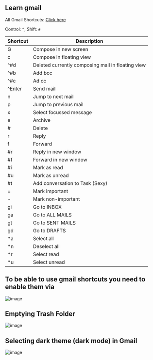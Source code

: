 
## Learn gmail 

All Gmail Shortcuts: [Click here](https://support.google.com/mail/answer/6594)

Control: `^`, Shift: `#`

| Shortcut    | Description |
| ----------- | ----------- |
|G   | Compose in new screen
|c   | Compose in floating view
|^#d | Deleted currently composing mail in floating view
|^#b | Add bcc
|^#c | Ad cc
|^Enter| Send mail
|n  | Jump to next mail
|p  | Jump to previous mail
|x  | Select focussed message
|e  | Archive
|#  | Delete
|r  | Reply
|f  | Forward
|#r | Reply in new window
|#f | Forward in new window
|#i | Mark as read
|#u | Mark as unread
|#t | Add conversation to Task (Sexy)
|=  | Mark important
|-  | Mark non-important
|gi | Go to INBOX
|ga | Go to ALL MAILS
|gt | Go to SENT MAILS
|gd | Go to DRAFTS
|\*a | Select all
|\*n | Deselect all
|\*r | Select read
|\*u | Select unread|

## To be able to use gmail shortcuts you need to enable them via

![image](https://user-images.githubusercontent.com/31458531/190988173-e70378bd-ead8-4ff0-a4d6-ec1e15bdf17c.png)

## Emptying Trash Folder

![image](https://user-images.githubusercontent.com/31458531/190856930-7a402127-c541-4c3a-ace7-24d968fb26ad.png)

## Selecting dark theme (dark mode) in Gmail

![image](https://github.com/sahilrajput03/sahilrajput03/assets/31458531/780998f4-2944-4314-a866-7dd968e452cf)
